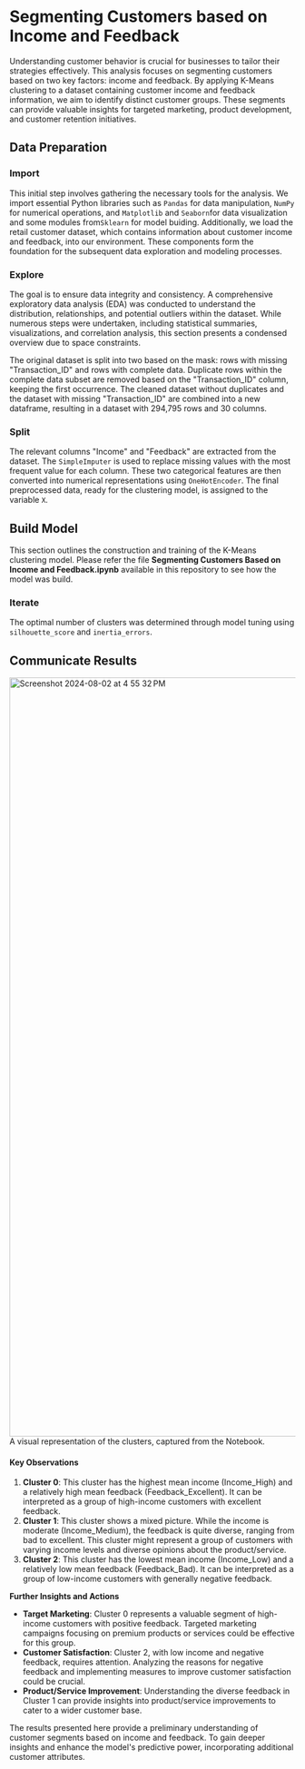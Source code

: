 # Segmenting Customers based on Income and Feedback
Understanding customer behavior is crucial for businesses to tailor their strategies effectively. This analysis focuses on segmenting customers based on two key factors: income and feedback. By applying K-Means clustering to a dataset containing customer income and feedback information, we aim to identify distinct customer groups. These segments can provide valuable insights for targeted marketing, product development, and customer retention initiatives.

## Data Preparation
### Import
This initial step involves gathering the necessary tools for the analysis. We import essential Python libraries such as <code>Pandas</code> for data manipulation, <code>NumPy</code> for numerical operations, and <code>Matplotlib</code>  and <code>Seaborn</code>for data visualization and some modules from<code>Sklearn</code> for model buiding. Additionally, we load the retail customer dataset, which contains information about customer income and feedback, into our environment. These components form the foundation for the subsequent data exploration and modeling processes.
### Explore
The goal is to ensure data integrity and consistency. A comprehensive exploratory data analysis (EDA) was conducted to understand the distribution, relationships, and potential outliers within the dataset. While numerous steps were undertaken, including statistical summaries, visualizations, and correlation analysis, this section presents a condensed overview due to space constraints. 

The original dataset is split into two based on the mask: rows with missing "Transaction_ID" and rows with complete data. Duplicate rows within the complete data subset are removed based on the "Transaction_ID" column, keeping the first occurrence. The cleaned dataset without duplicates and the dataset with missing "Transaction_ID" are combined into a new dataframe, resulting in a dataset with 294,795 rows and 30 columns.
### Split
The relevant columns "Income" and "Feedback" are extracted from the dataset. The <code>SimpleImputer</code> is used to replace missing values with the most frequent value for each column. These two categorical features are then converted into numerical representations using <code>OneHotEncoder</code>. The final preprocessed data, ready for the clustering model, is assigned to the variable <code>X</code>.

## Build Model
This section outlines the construction and training of the K-Means clustering model. Please refer the file **Segmenting Customers Based on Income and Feedback.ipynb** available in this repository to see how the model was build.
### Iterate
The optimal number of clusters was determined through model tuning using <code>silhouette_score</code> and <code>inertia_errors</code>.
## Communicate Results
<img width="1338" alt="Screenshot 2024-08-02 at 4 55 32 PM" src="https://github.com/user-attachments/assets/11e04a2a-d23d-4d8f-90a7-e71e80fe0f78">
A visual representation of the clusters, captured from the Notebook.

#### Key Observations

1. **Cluster 0**: This cluster has the highest mean income (Income_High) and a relatively high mean feedback (Feedback_Excellent). It can be interpreted as a group of high-income customers with excellent feedback.
2. **Cluster 1**: This cluster shows a mixed picture. While the income is moderate (Income_Medium), the feedback is quite diverse, ranging from bad to excellent. This cluster might represent a group of customers with varying income levels and diverse opinions about the product/service.
3. **Cluster 2**: This cluster has the lowest mean income (Income_Low) and a relatively low mean feedback (Feedback_Bad). It can be interpreted as a group of low-income customers with generally negative feedback.

**Further Insights and Actions**

* **Target Marketing**: Cluster 0 represents a valuable segment of high-income customers with positive feedback. Targeted marketing campaigns focusing on premium products or services could be effective for this group.
* **Customer Satisfaction**: Cluster 2, with low income and negative feedback, requires attention. Analyzing the reasons for negative feedback and implementing measures to improve customer satisfaction could be crucial.
*  **Product/Service Improvement**: Understanding the diverse feedback in Cluster 1 can provide insights into product/service improvements to cater to a wider customer base.

The results presented here provide a preliminary understanding of customer segments based on income and feedback. To gain deeper insights and enhance the model's predictive power, incorporating additional customer attributes.

